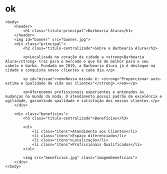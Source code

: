 # ok<!DOCTYPE html>
<html lang="pt-br">
	<head>
		<meta charset="UTF-8">
		<title>Barbearia Alura</title>
		<link rel="stylesheet" href="style-home.css">
	</head>

	<body>
		<header>
			<h1 class="titulo-principal">Barbearia Alura</h1>
		</header>
		<img id="banner" src="banner.jpg">
		<div class="principal">
			<h2 class="titulo-centralizado">Sobre a Barbearia Alura</h2>
	 
			<p>Localizada no coração da cidade a <strong>Barbearia Alura</strong> traz para o mercado o que há de melhor para o seu cabelo e barba. Fundada em 2019, a Barbearia Alura já é destaque na cidade e conquista novos clientes a cada dia.</p>

			<p id="missao"><em>Nossa missão é: <strong>"Proporcionar auto-estima e qualidade de vida aos clientes"</strong>.</em></p>

			<p>Oferecemos profissionais experientes e antenados às mudanças no mundo da moda. O atendimento possui padrão de excelência e agilidade, garantindo qualidade e satisfação dos nossos clientes.</p>
		</div>

		<div class="beneficios">
			<h3 class="titulo-centralizado">Benefícios</h3>

			<ul>
				<li class="itens">Atendimento aos Clientes</li>
				<li class="itens">Espaço diferenciado</li>
				<li class="itens">Localização</li>
				<li class="itens">Profissionais Qualificados</li>
			</ul>

			<img src="beneficios.jpg" class="imagembeneficios">
		</div>
	</body>
</html>
